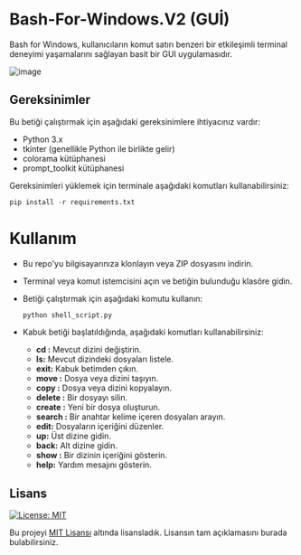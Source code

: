 # Bash-For-Windows.V2 (GUİ)

Bash for Windows, kullanıcıların komut satırı benzeri bir etkileşimli terminal deneyimi yaşamalarını sağlayan basit bir GUI uygulamasıdır.


![image](https://github.com/ugurcomptech/Bash-For-Windows/assets/133202238/c65c6c61-48ae-48b2-a896-a3eb1c04b344)


## Gereksinimler

Bu betiği çalıştırmak için aşağıdaki gereksinimlere ihtiyacınız vardır:

- Python 3.x
- tkinter (genellikle Python ile birlikte gelir)
- colorama kütüphanesi
- prompt_toolkit kütüphanesi

Gereksinimleri yüklemek için terminale aşağıdaki komutları kullanabilirsiniz:

```python
pip install -r requirements.txt
```

# Kullanım

- Bu repo'yu bilgisayarınıza klonlayın veya ZIP dosyasını indirin.

- Terminal veya komut istemcisini açın ve betiğin bulunduğu klasöre gidin.

- Betiği çalıştırmak için aşağıdaki komutu kullanın:
  ```python
  python shell_script.py
  ```
- Kabuk betiği başlatıldığında, aşağıdaki komutları kullanabilirsiniz:

    - **cd <directory>:** Mevcut dizini değiştirin.
    - **ls:** Mevcut dizindeki dosyaları listele.
    - **exit:** Kabuk betimden çıkın.
    - **move <source> <destination>:** Dosya veya dizini taşıyın.
    - **copy <source> <destination>:** Dosya veya dizini kopyalayın.
    - **delete <file>:** Bir dosyayı silin.
    - **create <file>:** Yeni bir dosya oluşturun.
    - **search <keyword>:** Bir anahtar kelime içeren dosyaları arayın.
    - **edit:** Dosyaların içeriğini düzenler.
    - **up:** Üst dizine gidin.
    - **back:** Alt dizine gidin.
    - **show <directory>:** Bir dizinin içeriğini gösterin.
    - **help:** Yardım mesajını gösterin.



## Lisans

[![License: MIT](https://img.shields.io/badge/License-MIT-yellow.svg)](https://opensource.org/licenses/MIT)

Bu projeyi [MIT Lisansı](https://opensource.org/licenses/MIT) altında lisansladık. Lisansın tam açıklamasını burada bulabilirsiniz.
